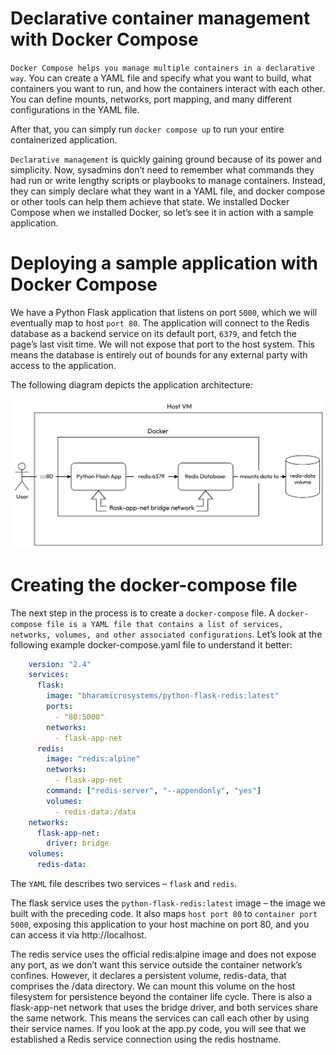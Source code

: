 # Declarative container management with Docker Compose

`Docker Compose helps you manage multiple containers in a declarative way`. You can create a YAML file and specify what you want to build, what containers you want to run, and how the containers interact with each other. You can define mounts, networks, port mapping, and many different configurations in the YAML file.

After that, you can simply run `docker compose up` to run your entire containerized application.

`Declarative management` is quickly gaining ground because of its power and simplicity. Now, sysadmins don’t need to remember what commands they had run or write lengthy scripts or playbooks to manage containers. Instead, they can simply declare what they want in a YAML file, and docker compose or other tools can help them achieve that state. We installed Docker Compose when we installed Docker, so let’s see it in action with a sample application.

# Deploying a sample application with Docker Compose

We have a Python Flask application that listens on port `5000`, which we will eventually map to host `port 80`. The application will connect to the Redis database as a backend service on its default port, `6379`, and fetch the page’s last visit time. We will not expose that port to the host system. This means the database is entirely out of bounds for any external party with access to the application.

The following diagram depicts the application architecture:

![alt text](image.png)

# Creating the docker-compose file
The next step in the process is to create a `docker-compose` file. A `docker-compose file is a YAML file that contains a list of services, networks, volumes, and other associated configurations`. Let’s look at the following example docker-compose.yaml file to understand it better:

```yaml
    version: "2.4"
    services:
      flask:
        image: "bharamicrosystems/python-flask-redis:latest"
        ports:
          - "80:5000"
        networks:
          - flask-app-net
      redis:
        image: "redis:alpine"
        networks:
          - flask-app-net
        command: ["redis-server", "--appendonly", "yes"]
        volumes:
          - redis-data:/data
    networks:
      flask-app-net:
        driver: bridge
    volumes:
      redis-data:
```

The `YAML` file describes two services – `flask` and `redis`.

The flask service uses the `python-flask-redis:latest` image – the image we built with the preceding code. It also maps `host port 80` to `container port 5000`, exposing this application to your host machine on port 80, and you can access it via http://localhost.

The redis service uses the official redis:alpine image and does not expose any port, as we don’t want this service outside the container network’s confines. However, it declares a persistent volume, redis-data, that comprises the /data directory. We can mount this volume on the host filesystem for persistence beyond the container life cycle.
There is also a flask-app-net network that uses the bridge driver, and both services share the same network. This means the services can call each other by using their service names. If you look at the app.py code, you will see that we established a Redis service connection using the redis hostname.